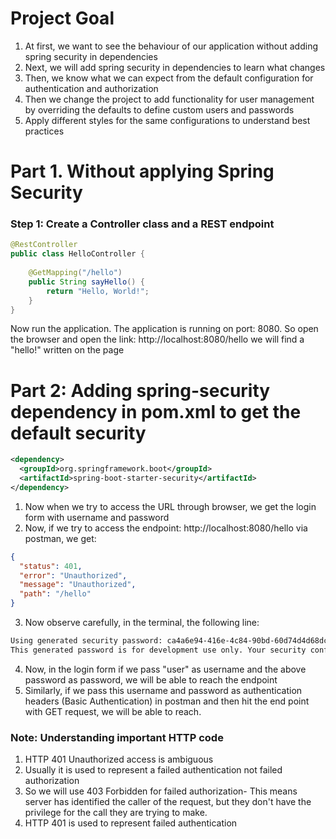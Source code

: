 # Project Goal

1. At first, we want to see the behaviour of our application without adding spring security in dependencies
2. Next, we will add spring security in dependencies to learn what changes
3. Then, we know what we can expect from the default configuration for authentication and authorization
4. Then we change the project to add functionality for user management by overriding the defaults to define
custom users and passwords
5. Apply different styles for the same configurations to understand best practices

# Part 1. Without applying Spring Security

### Step 1: Create a Controller class and a REST endpoint

```java
@RestController
public class HelloController {
 
    @GetMapping("/hello")
    public String sayHello() {
        return "Hello, World!";
    }
}
```

Now run the application. The application is running on port: 8080.
So open the browser and open the link: http://localhost:8080/hello
we will find a "hello!" written on the page

# Part 2: Adding spring-security dependency in pom.xml to get the default security

```xml
<dependency>
  <groupId>org.springframework.boot</groupId>
  <artifactId>spring-boot-starter-security</artifactId>
</dependency>
```
1. Now when we try to access the URL through browser, we get the login form with username and password
2. Now, if we try to access the endpoint: http://localhost:8080/hello via postman, 
we get:

```json
{
  "status": 401,
  "error": "Unauthorized",
  "message": "Unauthorized",
  "path": "/hello"
}
```

3. Now observe carefully, in the terminal, the following line:

```txt
Using generated security password: ca4a6e94-416e-4c84-90bd-60d74d4d68dc
This generated password is for development use only. Your security configuration must be updated before running your application in production.
```
4. Now, in the login form if we pass "user" as username and the above password as password,
we will be able to reach the endpoint
5. Similarly, if we pass this username and password as authentication headers (Basic Authentication)
in postman and then hit the end point with GET request, we will be able to reach.



### Note: Understanding important HTTP code

1. HTTP 401 Unauthorized access is ambiguous
2. Usually it is used to represent a failed authentication not failed authorization
3. So we will use 403 Forbidden for failed authorization- This means server
has identified the caller of the request, but they don't have the privilege for the call
they are trying to make.
4. HTTP 401 is used to represent failed authentication